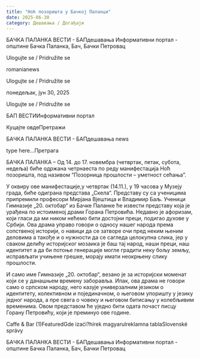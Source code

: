 ```yaml
---
title: "Ноћ позоришта у Бачкој Паланци"
date: 2025-06-30
category: Дешавања / Догађаји
---
```


БАЧКА ПАЛАНКА ВЕСТИ - БАПдешавања Информативни портал - општине Бачка Паланка, Бач, Бачки Петровац

Ulogujte se / Pridružite se

romanianews

Ulogujte se / Pridružite se

понедељак, јун 30, 2025

Ulogujte se / Pridružite se

БАП ВЕСТИИнформативни портал

Куцајте овдеПретражи

БАЧКА ПАЛАНКА ВЕСТИ - БАПдешавања news

type here...Претрага

БАЧКА ПАЛАНКА – Од 14. до 17. новембра (четвртак, петак, субота, недеља) биће одржана четрнаеста по реду манифестација Ноћ позоришта, под називом “Позорница прошлости – уметност сећања”.

У оквиру ове манифестације,у четвртак (14.11.), у 19 часова у Музеју града, биће одиграна представа „Скела“. Представу су са ученицима припремили професори Мирјана Вјештица и Владимир Баљ.
Ученици Гимназије „20. октобар“ из Бачке Паланке ће извести представу која је урађена по истоименој драми Горана Петровића. Недавно је афоризам, који гласи да ми ником нећемо бити достојни преци, подигао духове у Србији. Ова драма управо говори о односу нашег народа према сопственој историји, о навици да се затворе очи пред неким њеним деловима а такође и о нужности да се сагледа целокупна слика, јер у сваком делићу историјског мозаика је баш тај народ, наши преци, наш идентитет а да би потоње генерације могле градити неку бољу земљу, исправљати учињене грешке, морају имати неокрњену слику прошлости.


И само име Гимназије „20. октобар“, везано је за историјски моменат који се у данашњем времену заборавља. Ипак, ова драма не говори само о српском народу, него казује универзалним језиком о идентитету, колективном и појединачном, о његовом упоришту у језику једног народа, а пре свега о човеку и његовом битисању у колебљивим временима.
Овом представом ће уједно бити одата почаст писцу Горану Петровићу, који је преминуо ове године.

Caffe & Bar (1)FeaturedGde izaći?hírek magyarulreklamna tablaSlovenské správy

БАЧКА ПАЛАНКА ВЕСТИ - БАПдешавања Информативни портал - општине Бачка Паланка, Бач, Бачки Петровац
